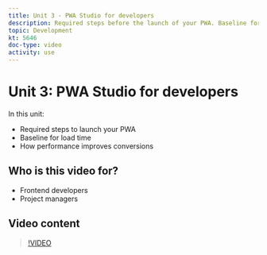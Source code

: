 ```yaml
---
title: Unit 3 - PWA Studio for developers
description: Required steps before the launch of your PWA​. Baseline for load time​. How performance improves conversions.
topic: Development
kt: 5646
doc-type: video
activity: use
---
```


# Unit 3: PWA Studio for developers

In this unit:

- Required steps to launch your PWA​
- Baseline for load time​
- How performance improves conversions

## Who is this video for?

- Frontend developers
- Project managers

## Video content

>[!VIDEO](https://video.tv.adobe.com/v/35717?quality=12&learn=on)
